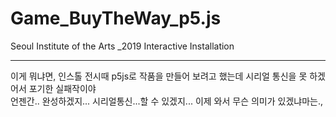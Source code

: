 # Game_BuyTheWay_p5.js
Seoul Institute of the Arts _2019  Interactive Installation 

***
이게 뭐냐면, 인스톨 전시때 p5js로 작품을 만들어 보려고 했는데 시리얼 통신을 못 하겠어서 포기한 실패작이야<br>
언젠간.. 완성하겠지... 시리얼통신...할 수 있겠지... 이제 와서 무슨 의미가 있겠냐마는.,
